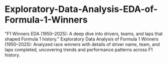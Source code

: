 # Exploratory-Data-Analysis-EDA-of-Formula-1-Winners
"F1 Winners EDA (1950–2025): A deep dive into drivers, teams, and laps that shaped Formula 1 history."  Exploratory Data Analysis of Formula 1 Winners (1950–2025): Analyzed race winners with details of driver name, team, and laps completed, uncovering trends and performance patterns across F1 history.
